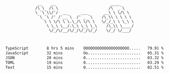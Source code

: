 <div align="center">
<pre><code>
 __    __                        ____      
/\ \  /\ \                      /\  _`\    
\ `\`\\/'/  __      ___       __\ \ \/\ \  
 `\ `\ /' /'__`\  /' _ `\    /\_\\ \ \ \ \ 
   `\ \ \/\ \ \.\_/\ \/\ \   \/_/_\ \ \_\ \
     \ \_\ \__/.\_\ \_\ \_\    /\_\\ \____/
      \/_/\/__/\/_/\/_/\/_/    \/_/ \/___/ 
                                           

</code></pre>

<!--START_SECTION:waka-->

```txt
TypeScript        8 hrs 5 mins    OOOOOOOOOOOOOOOOOOOO.....   79.91 %
JavaScript        32 mins         Oo.......................   05.31 %
JSON              20 mins         0........................   03.32 %
TOML              19 mins         0........................   03.29 %
Text              15 mins         0........................   02.51 %
```

<!--END_SECTION:waka-->

